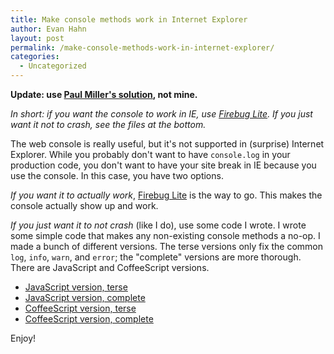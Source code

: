 ```yaml
---
title: Make console methods work in Internet Explorer
author: Evan Hahn
layout: post
permalink: /make-console-methods-work-in-internet-explorer/
categories:
  - Uncategorized
---
```

**Update: use [Paul Miller's solution][1], not mine.**

*In short: if you want the console to work in IE, use [Firebug Lite][2]. If you just want it not to crash, see the files at the bottom.*

The web console is really useful, but it's not supported in (surprise) Internet Explorer. While you probably don't want to have `console.log` in your production code, you don't want to have your site break in IE because you use the console. In this case, you have two options.

*If you want it to actually work*, [Firebug Lite][2] is the way to go. This makes the console actually show up and work.

*If you just want it to not crash* (like I do), use some code I wrote. I wrote some simple code that makes any non-existing console methods a no-op. I made a bunch of different versions. The terse versions only fix the common `log`, `info`, `warn`, and `error`; the "complete" versions are more thorough. There are JavaScript and CoffeeScript versions.

*   [JavaScript version, terse][3]
*   [JavaScript version, complete][4]
*   [CoffeeScript version, terse][5]
*   [CoffeeScript version, complete][6]

Enjoy!

 [1]: https://github.com/paulmillr/console-polyfill
 [2]: http://getfirebug.com/firebuglite
 [3]: https://gist.github.com/2955643
 [4]: https://gist.github.com/2955637
 [5]: https://gist.github.com/2955704
 [6]: https://gist.github.com/2955696
